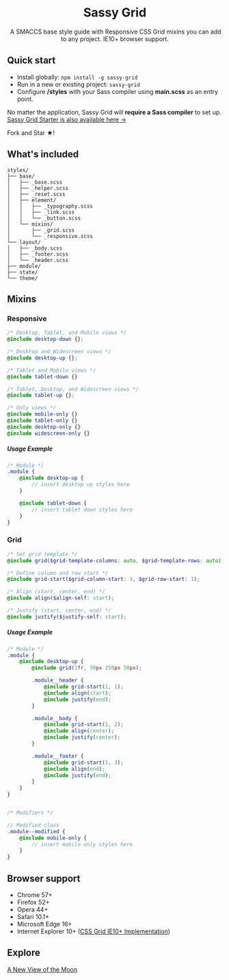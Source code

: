 <h1 align="center">Sassy Grid</h1>
<p align="center">
    ​ A SMACCS base style guide with Responsive CSS Grid mixins you can add to any project. IE10+ browser support.
</p>

## Quick start
* Install globally: `npm install -g sassy-grid`
* Run in a new or existing project: `sassy-grid`
* Configure **/styles** with your Sass compiler using **main.scss** as an entry point.

No matter the application, Sassy Grid will **require a Sass compiler** to set up. [Sassy Grid Starter is also available here ->](https://github.com/seveti/sassy-grid-starter)

Fork and Star &#9733;!

## What's included
```
styles/
├── base/
│   ├── _base.scss
│   ├── _helper.scss
│   ├── _reset.scss
│   ├── element/
│   │   ├── _typography.scss
│   │   ├── _link.scss
│   │   └── _button.scss
│   └── mixins/
│       ├── _grid.scss
│       └── _responsive.scss
└── layout/
│   ├── _body.scss
│   ├── _footer.scss
│   └── _header.scss
├── module/
├── state/
└── theme/
```

## Mixins
### Responsive
```scss
/* Desktop, Tablet, and Mobile views */
@include desktop-down {};

/* Desktop and Widescreen views */
@include desktop-up {};

/* Tablet and Mobile views */
@include tablet-down {}

/* Tablet, Desktop, and Widescreen views */
@include tablet-up {};

/* Only views */
@include mobile-only {}
@include tablet-only {}
@include desktop-only {}
@include widescreen-only {}
```

##### Usage Example
```scss
/* Module */
.module {
    @include desktop-up {
        // insert desktop up styles here
    }

    @include tablet-down {
        // insert tablet down styles here
    }
}
```

### Grid
```scss
/* Set grid template */
@include grid($grid-template-columns: auto, $grid-template-rows: auto);

/* Define column and row start */
@include grid-start($grid-column-start: 1, $grid-row-start: 1);

/* Align (start, center, end) */
@include align($align-self: start);

/* Justify (start, center, end) */
@include justify($justify-self: start);
```

##### Usage Example
```scss
/* Module */
.module {
    @include desktop-up {
        @include grid(1fr, 50px 250px 50px);

        .module__header {
            @include grid-start(1, 1);
            @include align(start);
            @include justify(end);
        }

        .module__body {
            @include grid-start(1, 2);
            @include align(center);
            @include justify(center);
        }

        .module__footer {
            @include grid-start(1, 3);
            @include align(end);
            @include justify(end);
        }
    }
}


/* Modifiers */

// Modified class
.module--modified {
    @include mobile-only {
        // insert mobile only styles here
    }
}
```

## Browser support
* Chrome 57+
* Firefox 52+
* Opera 44+
* Safari 10.1+
* Microsoft Edge 16+
* Internet Explorer 10+ (<a href="https://www.w3.org/TR/2011/WD-css3-grid-layout-20110407/">CSS Grid IE10+ Implementation</a>)

## Explore
[A New View of the Moon](https://www.youtube.com/watch?v=XCrJ3NflOpE)
